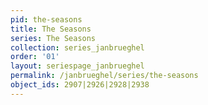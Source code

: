 ```yaml
---
pid: the-seasons
title: The Seasons
series: The Seasons
collection: series_janbrueghel
order: '01'
layout: seriespage_janbrueghel
permalink: /janbrueghel/series/the-seasons
object_ids: 2907|2926|2928|2938
---
```

